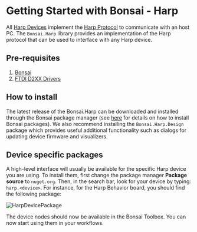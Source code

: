 Getting Started with Bonsai - Harp
==================================

All [Harp Devices](https://harp-tech.org/Devices/device_list.html) implement the [Harp Protocol](https://harp-tech.org/About/How-HARP-works/index.html) to communicate with an host PC. The `Bonsai.Harp` library provides an implementation of the Harp protocol that can be used to interface with any Harp device.

## Pre-requisites

1. [Bonsai](https://bonsai-rx.org)
2. [FTDI D2XX Drivers](https://ftdichip.com/wp-content/uploads/2021/08/CDM212364_Setup.zip)

## How to install

The latest release of the Bonsai.Harp can be downloaded and installed through the Bonsai package manager (see [here](https://bonsai-rx.org/docs/articles/packages.html) for details on how to install Bonsai packages). We also recommend installing the `Bonsai.Harp.Design` package which provides useful additional functionality such as dialogs for updating device firmware and visualizers.

## Device specific packages

A high-level interface will usually be available for the specific Harp device you are using. To install them, first change the package manager **Package source** to `nuget.org`. Then, in the search bar, look for your device by typing: `harp.<device>`. For instance, for the Harp Behavior board, you should find the following package:

![HarpDevicePackage](~/images/behavior-package.png)

The device nodes should now be available in the Bonsai Toolbox. You can now start using them in your workflows.